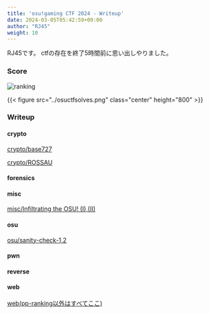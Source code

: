 ```yaml
---
title: 'osu!gaming CTF 2024 - Writeup'
date: 2024-03-05T05:42:59+09:00
author: "RJ45"
weight: 10
---
```


RJ45です。
ctfの存在を終了5時間前に思い出しやりました。

### Score
![ranking](../rank.png)

{{< figure src="../osuctfsolves.png" class="center" height="800" >}}

### Writeup
#### crypto
[crypto/base727](../osu-writeups/base727/)

[crypto/ROSSAU](../osu-writeups/rossau)

#### forensics

#### misc
[misc/Infiltrating the OSU! (I),(II)](../osu-writeups/infiltraining-the-osu)

#### osu
[osu/sanity-check-1,2](../osu-writeups/sanity-check/)

#### pwn

#### reverse

#### web
[web(pp-ranking以外はすべてここ)](../osu-writeups/web-writeup/)